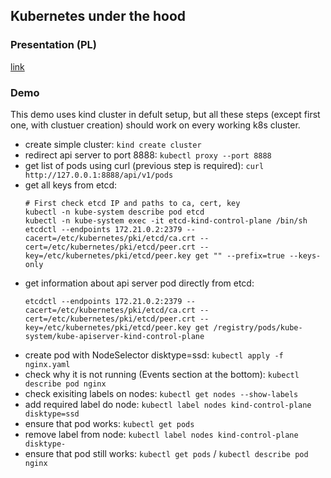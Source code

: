 ## Kubernetes under the hood

### Presentation (PL)
[link](presentation.pdf)

### Demo
This demo uses kind cluster in defult setup, but all these steps (except first one, with clustuer creation) should work on every working k8s cluster.
- create simple cluster: `kind create cluster`
- redirect api server to port 8888: `kubectl proxy --port 8888`
- get list of pods using curl (previous step is required): `curl http://127.0.0.1:8888/api/v1/pods`
- get all keys from etcd:
    ```
    # First check etcd IP and paths to ca, cert, key
    kubectl -n kube-system describe pod etcd
    kubectl -n kube-system exec -it etcd-kind-control-plane /bin/sh
    etcdctl --endpoints 172.21.0.2:2379 --cacert=/etc/kubernetes/pki/etcd/ca.crt --cert=/etc/kubernetes/pki/etcd/peer.crt --key=/etc/kubernetes/pki/etcd/peer.key get "" --prefix=true --keys-only
    ```
- get information about api server pod directly from etcd:
    ```
    etcdctl --endpoints 172.21.0.2:2379 --cacert=/etc/kubernetes/pki/etcd/ca.crt --cert=/etc/kubernetes/pki/etcd/peer.crt --key=/etc/kubernetes/pki/etcd/peer.key get /registry/pods/kube-system/kube-apiserver-kind-control-plane
    ```
- create pod with NodeSelector disktype=ssd: `kubectl apply -f nginx.yaml`
- check why it is not running (Events section at the bottom): `kubectl describe pod nginx`
- check exisiting labels on nodes: `kubectl get nodes --show-labels`
- add required label do node: `kubectl label nodes kind-control-plane disktype=ssd`
- ensure that pod works: `kubectl get pods`
- remove label from node: `kubectl label nodes kind-control-plane disktype-`
- ensure that pod still works: `kubectl get pods` / `kubectl describe pod nginx`

